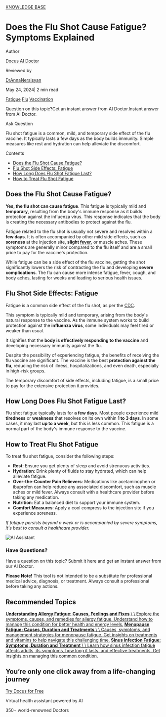 [KNOWLEDGE BASE](https://docus.ai/knowledge-base)

# Does the Flu Shot Cause Fatigue? Symptoms Explained

Author

[Docus AI Doctor](https://docus.ai/ai-doctor)

Reviewed by

[DrAnnaNersisyan](https://docus.ai/author/dr-anna-nersisyan)

May 24, 2024\| 2 min read

[Fatigue](https://docus.ai/tags/fatigue) [Flu](https://docus.ai/tags/flu) [Vaccination](https://docus.ai/tags/vaccination)

Question on this topic?Get an instant answer from AI Doctor.Instant answer from AI Doctor.

Ask Question

Flu shot fatigue is a common, mild, and temporary side effect of the flu vaccine. It typically lasts a few days as the body builds immunity. Simple measures like rest and hydration can help alleviate the discomfort.

Contents

- [Does the Flu Shot Cause Fatigue?](https://docus.ai/knowledge-base/does-the-flu-shot-cause-fatigue#does-the-flu-shot-cause-fatigue)
- [Flu Shot Side Effects: Fatigue](https://docus.ai/knowledge-base/does-the-flu-shot-cause-fatigue#flu-shot-side-effects-fatigue)
- [How Long Does Flu Shot Fatigue Last?](https://docus.ai/knowledge-base/does-the-flu-shot-cause-fatigue#how-long-does-flu-shot-fatigue-last)
- [How to Treat Flu Shot Fatigue](https://docus.ai/knowledge-base/does-the-flu-shot-cause-fatigue#how-to-treat-flu-shot-fatigue)

## Does the Flu Shot Cause Fatigue?

**Yes, the flu shot can cause fatigue**. This fatigue is typically mild and **temporary**, resulting from the body's immune response as it builds protection against the influenza virus. This response indicates that the body is creating the necessary antibodies to protect against the flu.

Fatigue related to the flu shot is usually not severe and resolves within a **few days**. It is often accompanied by other mild side effects, such as **soreness** at the injection site, **slight [fever](https://docus.ai/knowledge-base/when-to-go-to-the-hospital-for-fever)**, or muscle aches. These symptoms are generally minor compared to the flu itself and are a small price to pay for the vaccine's protection.

While fatigue can be a side effect of the flu vaccine, getting the shot significantly lowers the risk of contracting the flu and developing **severe complications**. The flu can cause more intense fatigue, fever, cough, and body aches, lasting for weeks and leading to serious health issues.

## Flu Shot Side Effects: Fatigue

Fatigue is a common side effect of the flu shot, as per the [CDC](https://www.cdc.gov/flu/prevent/flushot.htm#:~:text=Flu%20vaccine%20side%20effects%20are,%2C%20muscle%20aches%2C%20and%20fatigue.).

This symptom is typically mild and temporary, arising from the body's natural response to the vaccine. As the immune system works to build protection against the **influenza virus**, some individuals may feel tired or weaker than usual.

It signifies that the **body is effectively responding to the vaccine** and developing necessary immunity against the flu.

Despite the possibility of experiencing fatigue, the benefits of receiving the flu vaccine are significant. The vaccine is the best **protection against the flu**, reducing the risk of illness, hospitalizations, and even death, especially in high-risk groups.

The temporary discomfort of side effects, including fatigue, is a small price to pay for the extensive protection it provides.

## How Long Does Flu Shot Fatigue Last?

Flu shot fatigue typically lasts for **a few days**. Most people experience mild **tiredness** or **weakness** that resolves on its own within **1 to 3 days**. In some cases, it may last **up to a week**, but this is less common. This fatigue is a normal part of the body's immune response to the vaccine.

## How to Treat Flu Shot Fatigue

To treat flu shot fatigue, consider the following steps:

- **Rest**: Ensure you get plenty of sleep and avoid strenuous activities.
- **Hydration**: Drink plenty of fluids to stay hydrated, which can help alleviate fatigue.
- **Over-the-Counter Pain Relievers**: Medications like acetaminophen or ibuprofen can help reduce any associated discomfort, such as muscle aches or mild fever. Always consult with a healthcare provider before taking any medication.
- **Nutrition**: Eat a balanced diet to support your immune system.
- **Comfort Measures**: Apply a cool compress to the injection site if you experience soreness.

_If fatigue persists beyond a week or is accompanied by severe symptoms, it's best to consult a healthcare provider._

![AI Assistant](https://docus.ai/images/small-assistant.png)

### Have Questions?

Have a question on this topic? Submit it here and get an instant answer from our AI Doctor.

**Please Note!** This tool is not intended to be a substitute for professional medical advice, diagnosis, or treatment. Always consult a professional before taking any actions.

## Recommended Topics

[**Understanding Allergy Fatigue: Causes, Feelings and Fixes** \\
\\
Explore the symptoms, causes, and remedies for allergy fatigue. Understand how to manage this condition for better health and energy levels.](https://docus.ai/knowledge-base/understanding-allergy-fatigue) [**Menopause Fatigue: Causes, Duration and Treatments** \\
\\
Causes, symptoms, and management strategies for menopause fatigue. Get insights on treatments and vitamins to help navigate this challenging time.](https://docus.ai/knowledge-base/menopause-fatigue) [**Sinus Infection Fatigue: Symptoms, Duration and Treatment** \\
\\
Learn how sinus infection fatigue affects adults, its symptoms, how long it lasts, and effective treatments. Get insights on managing this common condition.](https://docus.ai/knowledge-base/sinus-infection-fatigue)

## You’re only one click away from a life-changing journey

[Try Docus for Free](https://my.docus.ai/auth/signup)

Virtual health assistant powered by AI

350+ world-renowned Doctors